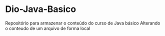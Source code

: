 # Dio-Java-Basico
Repositório para armazenar o conteúdo do curso de Java básico
Alterando o conteudo de um arquivo de forma local
